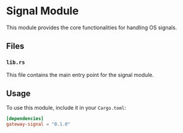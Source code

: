 # Signal Module

This module provides the core functionalities for handling OS signals.

## Files

### `lib.rs`

This file contains the main entry point for the signal module.

## Usage

To use this module, include it in your `Cargo.toml`:

```toml
[dependencies]
gateway-signal = "0.1.0"
```
